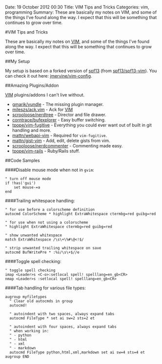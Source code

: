 Date: 19 October 2012 00:30
Title: VIM Tips and Tricks
Categories: vim, programming
Summary: These are basically my notes on VIM, and some of the things I've found along the way. I expect that this will be something that continues to grow over time.


#VIM Tips and Tricks

These are basically my notes on [VIM], and some of the things I've found along the way. I expect that this will be something that continues to grow over time.

##My Setup

My setup is based on a forked version of [spf13](https://github.com/jmervine/spf13-vim) (from [spf13/spf13-vim](https://github.com/spf13/spf13-vim)). You can check it out here: [jmervine/vim-config](http://github.com/jmervine/vim-config).

##Amazing Plugins/Addon

[VIM] plugins/addons I can't live without.

* [gmarik/vundle](https://github.com/gmarik/vundle) - The missing plugin manager.
* [mileszs/ack.vim](http://github.com/mileszs/ack.vim) - Ack for [VIM]
* [scrooloose/nerdtree](http://github.com/scrooloose/nerdtree) - Director and file drawer.
* [corntrace/bufexplorer](http://github.com/corntrace/bufexplorer) - Easy buffer switching.
* [tpope/vim-fugitive](http://github.com/tpope/vim-fugitive) - Everything you could ever want out of built in git handling and more.
* [mattn/webapi-vim](http://github.com/mattn/webapi-vim) - Required for `vim-fugitive`.
* [mattn/gist-vim](http://github.com/mattn/gist-vim) - Add, edit, delete gists from vim.
* [scrooloose/nerdcommenter](http://github.com/scrooloose/nerdcommenter) - Commenting made easy.
* [tpope/vim-rails](http://github.com/tpope/vim-rails) - Ruby/Rails stuff.


##Code Samples

####Disable mouse mode when not in `gvim`:

    " turn off mouse mode
    if !has('gui')
        set mouse-=a
    end


####Trailing whitespace handling:

    " for use before a colorscheme definition
    autocmd ColorScheme * highlight ExtraWhitespace ctermbg=red guibg=red

    " for use when not using a colorscheme
    " highlight ExtraWhitespace ctermbg=red guibg=red

    " show unwanted whitespace
    match ExtraWhitespace /\s\+\%#\@<!$/

    " strip unwanted trailing whitespace on save
    autocmd BufWritePre * :%s/\s\+$//e


####Toggle spell checking:

    " toggle spell checking
    imap <Leader>s <C-o>:setlocal spell! spelllang=en_gb<CR>
    nmap <Leader>s :setlocal spell! spelllang=en_gb<CR>


####Tab handling for various file types:

    augroup myfiletypes
      " Clear old autocmds in group
      autocmd!

      " autoindent with two spaces, always expand tabs
      autocmd FileType * set ai sw=2 sts=2 et

      " autoindent with four spaces, always expand tabs
      " when working in:
      " - python
      " - html
      " - xml
      " - markdown
      autocmd FileType python,html,xml,markdown set ai sw=4 sts=4 et
    augroup END

[VIM]: /vim "VIM"
